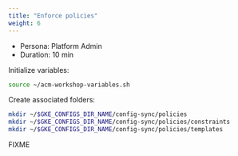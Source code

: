 ```yaml
---
title: "Enforce policies"
weight: 6
---
```

- Persona: Platform Admin
- Duration: 10 min

Initialize variables:
```Bash
source ~/acm-workshop-variables.sh
```

Create associated folders:
```Bash
mkdir ~/$GKE_CONFIGS_DIR_NAME/config-sync/policies
mkdir ~/$GKE_CONFIGS_DIR_NAME/config-sync/policies/constraints
mkdir ~/$GKE_CONFIGS_DIR_NAME/config-sync/policies/templates
```

FIXME